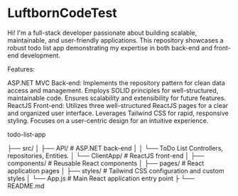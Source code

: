 # LuftbornCodeTest
Hi! I'm a full-stack developer passionate about building scalable, maintainable, and user-friendly applications. This repository showcases a robust todo list app demonstrating my expertise in both back-end and front-end development.

Features:

ASP.NET MVC Back-end:
Implements the repository pattern for clean data access and management.
Employs SOLID principles for well-structured, maintainable code.
Ensures scalability and extensibility for future features.
ReactJS Front-end:
Utilizes three well-structured ReactJS pages for a clear and organized user interface.
Leverages Tailwind CSS for rapid, responsive styling.
Focuses on a user-centric design for an intuitive experience.

todo-list-app
<div> 
├── src/
│   ├── API/  # ASP.NET back-end 
│   │   └──  ToDo List Controllers, repositories, Entities.
│   └── ClientApp/  # ReactJS front-end 
│       ├── components/  # Reusable React components
│       ├── pages/  # React application pages
│       ├── styles/  # Tailwind CSS configuration and custom styles
│       └── App.js  # Main React application entry point
├
└──  README.md  

</div>
